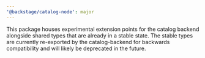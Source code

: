 ```yaml
---
'@backstage/catalog-node': major
---
```


This package houses experimental extension points for the catalog backend alongside shared types that are already in a stable state.
The stable types are currently re-exported by the catalog-backend for backwards compatibility and will likely be deprecated in the future.
